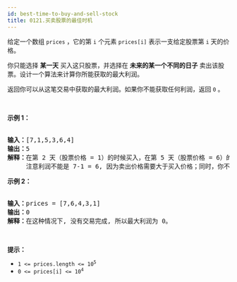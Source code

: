 ```yaml
---
id: best-time-to-buy-and-sell-stock
title: 0121.买卖股票的最佳时机
---
```

给定一个数组 <code>prices</code> ，它的第 <code>i</code> 个元素 <code>prices[i]</code> 表示一支给定股票第 <code>i</code> 天的价格。

你只能选择 **某一天** 买入这只股票，并选择在 **未来的某一个不同的日子** 卖出该股票。设计一个算法来计算你所能获取的最大利润。

返回你可以从这笔交易中获取的最大利润。如果你不能获取任何利润，返回 <code>0</code> 。

 

**示例 1：**


<pre><br/><strong>输入：</strong>[7,1,5,3,6,4]<br/><strong>输出：</strong>5<br/><strong>解释：</strong>在第 2 天（股票价格 = 1）的时候买入，在第 5 天（股票价格 = 6）的时候卖出，最大利润 = 6-1 = 5 。<br/>     注意利润不能是 7-1 = 6, 因为卖出价格需要大于买入价格；同时，你不能在买入前卖出股票。<br/></pre>

**示例 2：**


<pre><br/><strong>输入：</strong>prices = [7,6,4,3,1]<br/><strong>输出：</strong>0<br/><strong>解释：</strong>在这种情况下, 没有交易完成, 所以最大利润为 0。<br/></pre>

 

**提示：**


- <code>1 &lt;= prices.length &lt;= 10<sup>5</sup></code>
- <code>0 &lt;= prices[i] &lt;= 10<sup>4</sup></code>

